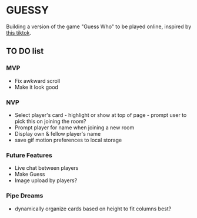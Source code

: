 # GUESSY

Building a version of the game "Guess Who" to be played online, inspired by [this tiktok](https://ve.media.tumblr.com/tumblr_q8otm9qrlU1w0qmsw.mp4).

## TO DO list

### MVP

- Fix awkward scroll
- Make it look good

### NVP

- Select player's card - highlight or show at top of page
        - prompt user to pick this on joining the room?
- Prompt player for name when joining a new room
- Display own & fellow player's name
- save gif motion preferences to local storage

### Future Features

- Live chat between players
- Make Guess
- Image upload by players?

### Pipe Dreams

- dynamically organize cards based on height to fit columns best?
